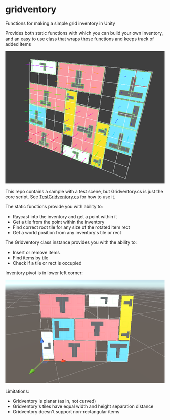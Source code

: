 # gridventory
Functions for making a simple grid inventory in Unity

Provides both static functions with which you can build your own inventory, and an easy to use class that wraps those functions and keeps track of added items

![Gridventory](~Documentation/gridventory.gif)

This repo contains a sample with a test scene, but Gridventory.cs is just the core script. See [TestGridventory.cs](Assets/Sample/TestGridventory.cs) for how to use it.

The static functions provide you with ability to:
* Raycast into the inventory and get a point within it
* Get a tile from the point within the inventory
* Find correct root tile for any size of the rotated item rect
* Get a world position from any inventory's tile or rect

The Gridventory class instance provides you with the ability to:
* Insert or remove items
* Find items by tile
* Check if a tile or rect is occupied

Inventory pivot is in lower left corner:

![Gridventory](~Documentation/pivot_orientation.png)

Limitations:
* Gridventory is planar (as in, not curved)
* Gridventory's tiles have equal width and height separation distance
* Gridventory doesn't support non-rectangular items
